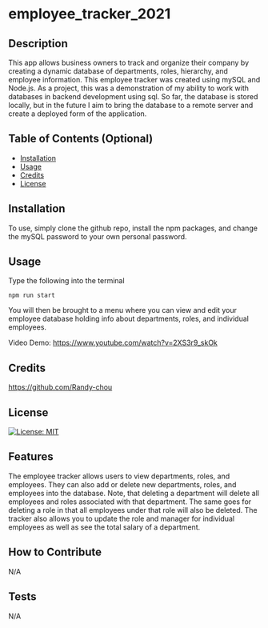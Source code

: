 # employee_tracker_2021
## Description
This app allows business owners to track and organize their company by creating a dynamic database of departments, roles, hierarchy, and employee information. This employee tracker was created using mySQL and Node.js. As a project, this was a demonstration of my ability to work with databases in backend development using sql. So far, the database is stored locally, but in the future I aim to bring the database to a remote server and create a deployed form of the application.
## Table of Contents (Optional)
- [Installation](#installation)
- [Usage](#usage)
- [Credits](#credits)
- [License](#license)
## Installation
To use, simply clone the github repo, install the npm packages, and change the mySQL password to your own personal password.
## Usage
Type the following into the terminal
```
npm run start
```
You will then be brought to a menu where you can view and edit your employee database holding info about departments, roles, and individual employees.

Video Demo: https://www.youtube.com/watch?v=2XS3r9_skOk
## Credits
https://github.com/Randy-chou
## License
[![License: MIT](https://img.shields.io/badge/License-MIT-yellow.svg)](https://opensource.org/licenses/MIT)
## Features
The employee tracker allows users to view departments, roles, and employees. They can also add or delete new departments, roles, and employees into the database. Note, that deleting a department will delete all employees and roles associated with that department. The same goes for deleting a role in that all employees under that role will also be deleted. The tracker also allows you to update the role and manager for individual employees as well as see the total salary of a department.
## How to Contribute
N/A
## Tests
N/A